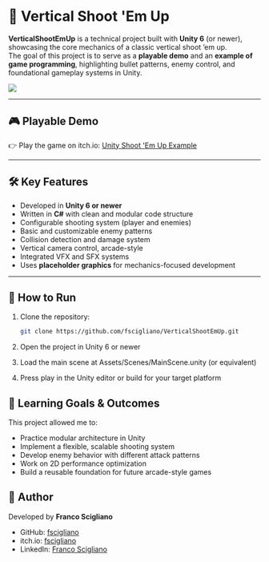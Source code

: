 # 🚀 Vertical Shoot 'Em Up

**VerticalShootEmUp** is a technical project built with **Unity 6** (or newer), showcasing the core mechanics of a classic vertical shoot ’em up.  
The goal of this project is to serve as a **playable demo** and an **example of game programming**, highlighting bullet patterns, enemy control, and foundational gameplay systems in Unity.

![](https://github.com/franco-scigliano-dev/VerticalShootEmUp/blob/main/Readme/shoot%20em%20up.gif?raw=true)

---

## 🎮 Playable Demo

👉 Play the game on itch.io: [Unity Shoot 'Em Up Example](https://fscigliano.itch.io/unity-shoot-em-up-example)

---

## 🛠️ Key Features

- Developed in **Unity 6 or newer**  
- Written in **C#** with clean and modular code structure  
- Configurable shooting system (player and enemies)  
- Basic and customizable enemy patterns  
- Collision detection and damage system  
- Vertical camera control, arcade-style  
- Integrated VFX and SFX systems  
- Uses **placeholder graphics** for mechanics-focused development  

---

## 🚀 How to Run

1. Clone the repository:  
   ```bash
   git clone https://github.com/fscigliano/VerticalShootEmUp.git

2. Open the project in Unity 6 or newer

3. Load the main scene at Assets/Scenes/MainScene.unity (or equivalent)

4. Press play in the Unity editor or build for your target platform

## 🧩 Learning Goals & Outcomes

This project allowed me to:

- Practice modular architecture in Unity
- Implement a flexible, scalable shooting system
- Develop enemy behavior with different attack patterns
- Work on 2D performance optimization
- Build a reusable foundation for future arcade-style games

## 👤 Author

Developed by **Franco Scigliano**

- GitHub: [fscigliano](https://github.com/fscigliano)  
- itch.io: [fscigliano](https://fscigliano.itch.io/)  
- LinkedIn: [Franco Scigliano](https://www.linkedin.com/in/francoscigliano)
